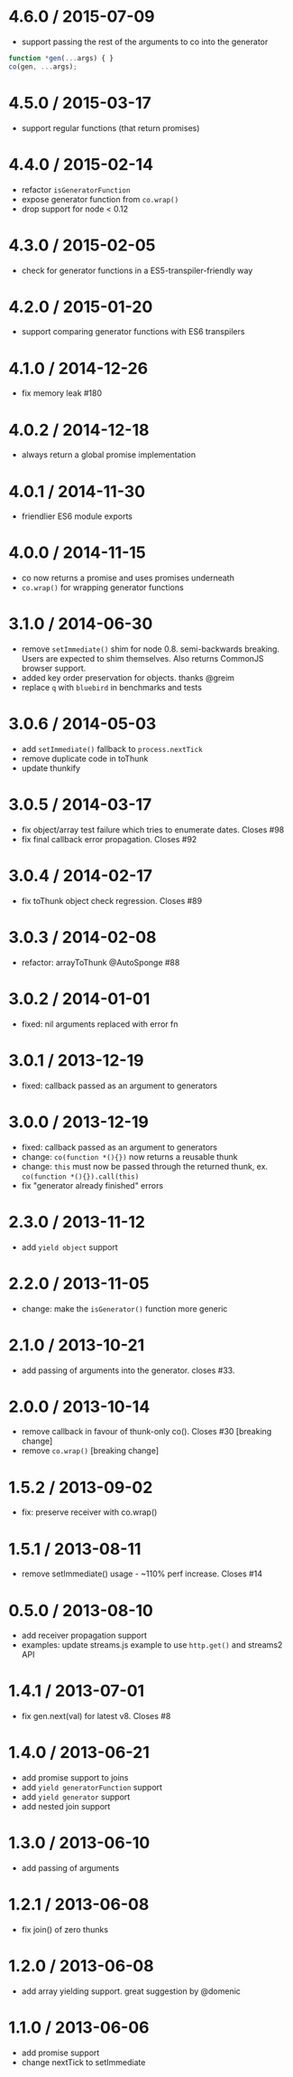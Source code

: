 4.6.0 / 2015-07-09
==================

* support passing the rest of the arguments to co into the generator

 ```js
 function *gen(...args) { }
 co(gen, ...args);
 ```

4.5.0 / 2015-03-17
==================

* support regular functions (that return promises)

4.4.0 / 2015-02-14
==================

* refactor `isGeneratorFunction`
* expose generator function from `co.wrap()`
* drop support for node < 0.12

4.3.0 / 2015-02-05
==================

* check for generator functions in a ES5-transpiler-friendly way

4.2.0 / 2015-01-20
==================

* support comparing generator functions with ES6 transpilers

4.1.0 / 2014-12-26
==================

* fix memory leak #180

4.0.2 / 2014-12-18
==================

* always return a global promise implementation

4.0.1 / 2014-11-30
==================

* friendlier ES6 module exports

4.0.0 / 2014-11-15
==================

* co now returns a promise and uses promises underneath
* `co.wrap()` for wrapping generator functions

3.1.0 / 2014-06-30
==================

* remove `setImmediate()` shim for node 0.8. semi-backwards breaking. Users are expected to shim themselves. Also
  returns CommonJS browser support.
* added key order preservation for objects. thanks @greim
* replace `q` with `bluebird` in benchmarks and tests

3.0.6 / 2014-05-03
==================

* add `setImmediate()` fallback to `process.nextTick`
* remove duplicate code in toThunk
* update thunkify

3.0.5 / 2014-03-17
==================

* fix object/array test failure which tries to enumerate dates. Closes #98
* fix final callback error propagation. Closes #92

3.0.4 / 2014-02-17
==================

* fix toThunk object check regression. Closes #89

3.0.3 / 2014-02-08
==================

* refactor: arrayToThunk @AutoSponge #88

3.0.2 / 2014-01-01
==================

* fixed: nil arguments replaced with error fn

3.0.1 / 2013-12-19
==================

* fixed: callback passed as an argument to generators

3.0.0 / 2013-12-19
==================

* fixed: callback passed as an argument to generators
* change: `co(function *(){})` now returns a reusable thunk
* change: `this` must now be passed through the returned thunk, ex. `co(function *(){}).call(this)`
* fix "generator already finished" errors

2.3.0 / 2013-11-12
==================

* add `yield object` support

2.2.0 / 2013-11-05
==================

* change: make the `isGenerator()` function more generic

2.1.0 / 2013-10-21
==================

* add passing of arguments into the generator. closes #33.

2.0.0 / 2013-10-14
==================

* remove callback in favour of thunk-only co(). Closes #30 [breaking change]
* remove `co.wrap()` [breaking change]

1.5.2 / 2013-09-02
==================

* fix: preserve receiver with co.wrap()

1.5.1 / 2013-08-11
==================

* remove setImmediate() usage - ~110% perf increase. Closes #14

0.5.0 / 2013-08-10
==================

* add receiver propagation support
* examples: update streams.js example to use `http.get()` and streams2 API

1.4.1 / 2013-07-01
==================

* fix gen.next(val) for latest v8. Closes #8

1.4.0 / 2013-06-21
==================

* add promise support to joins
* add `yield generatorFunction` support
* add `yield generator` support
* add nested join support

1.3.0 / 2013-06-10
==================

* add passing of arguments

1.2.1 / 2013-06-08
==================

* fix join() of zero thunks

1.2.0 / 2013-06-08
==================

* add array yielding support. great suggestion by @domenic

1.1.0 / 2013-06-06
==================

* add promise support
* change nextTick to setImmediate
